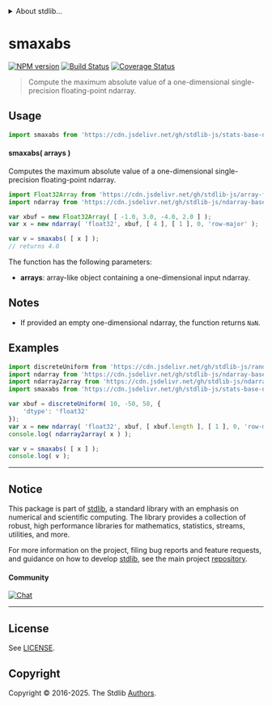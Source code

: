 <!--

@license Apache-2.0

Copyright (c) 2025 The Stdlib Authors.

Licensed under the Apache License, Version 2.0 (the "License");
you may not use this file except in compliance with the License.
You may obtain a copy of the License at

   http://www.apache.org/licenses/LICENSE-2.0

Unless required by applicable law or agreed to in writing, software
distributed under the License is distributed on an "AS IS" BASIS,
WITHOUT WARRANTIES OR CONDITIONS OF ANY KIND, either express or implied.
See the License for the specific language governing permissions and
limitations under the License.

-->


<details>
  <summary>
    About stdlib...
  </summary>
  <p>We believe in a future in which the web is a preferred environment for numerical computation. To help realize this future, we've built stdlib. stdlib is a standard library, with an emphasis on numerical and scientific computation, written in JavaScript (and C) for execution in browsers and in Node.js.</p>
  <p>The library is fully decomposable, being architected in such a way that you can swap out and mix and match APIs and functionality to cater to your exact preferences and use cases.</p>
  <p>When you use stdlib, you can be absolutely certain that you are using the most thorough, rigorous, well-written, studied, documented, tested, measured, and high-quality code out there.</p>
  <p>To join us in bringing numerical computing to the web, get started by checking us out on <a href="https://github.com/stdlib-js/stdlib">GitHub</a>, and please consider <a href="https://opencollective.com/stdlib">financially supporting stdlib</a>. We greatly appreciate your continued support!</p>
</details>

# smaxabs

[![NPM version][npm-image]][npm-url] [![Build Status][test-image]][test-url] [![Coverage Status][coverage-image]][coverage-url] <!-- [![dependencies][dependencies-image]][dependencies-url] -->

> Compute the maximum absolute value of a one-dimensional single-precision floating-point ndarray.

<section class="intro">

</section>

<!-- /.intro -->



<section class="usage">

## Usage

```javascript
import smaxabs from 'https://cdn.jsdelivr.net/gh/stdlib-js/stats-base-ndarray-smaxabs@deno/mod.js';
```

#### smaxabs( arrays )

Computes the maximum absolute value of a one-dimensional single-precision floating-point ndarray.

```javascript
import Float32Array from 'https://cdn.jsdelivr.net/gh/stdlib-js/array-float32@deno/mod.js';
import ndarray from 'https://cdn.jsdelivr.net/gh/stdlib-js/ndarray-base-ctor@deno/mod.js';

var xbuf = new Float32Array( [ -1.0, 3.0, -4.0, 2.0 ] );
var x = new ndarray( 'float32', xbuf, [ 4 ], [ 1 ], 0, 'row-major' );

var v = smaxabs( [ x ] );
// returns 4.0
```

The function has the following parameters:

-   **arrays**: array-like object containing a one-dimensional input ndarray.

</section>

<!-- /.usage -->

<section class="notes">

## Notes

-   If provided an empty one-dimensional ndarray, the function returns `NaN`.

</section>

<!-- /.notes -->

<section class="examples">

## Examples

<!-- eslint no-undef: "error" -->

```javascript
import discreteUniform from 'https://cdn.jsdelivr.net/gh/stdlib-js/random-array-discrete-uniform@deno/mod.js';
import ndarray from 'https://cdn.jsdelivr.net/gh/stdlib-js/ndarray-base-ctor@deno/mod.js';
import ndarray2array from 'https://cdn.jsdelivr.net/gh/stdlib-js/ndarray-to-array@deno/mod.js';
import smaxabs from 'https://cdn.jsdelivr.net/gh/stdlib-js/stats-base-ndarray-smaxabs@deno/mod.js';

var xbuf = discreteUniform( 10, -50, 50, {
    'dtype': 'float32'
});
var x = new ndarray( 'float32', xbuf, [ xbuf.length ], [ 1 ], 0, 'row-major' );
console.log( ndarray2array( x ) );

var v = smaxabs( [ x ] );
console.log( v );
```

</section>

<!-- /.examples -->

<!-- Section for related `stdlib` packages. Do not manually edit this section, as it is automatically populated. -->

<section class="related">

</section>

<!-- /.related -->

<!-- Section for all links. Make sure to keep an empty line after the `section` element and another before the `/section` close. -->


<section class="main-repo" >

* * *

## Notice

This package is part of [stdlib][stdlib], a standard library with an emphasis on numerical and scientific computing. The library provides a collection of robust, high performance libraries for mathematics, statistics, streams, utilities, and more.

For more information on the project, filing bug reports and feature requests, and guidance on how to develop [stdlib][stdlib], see the main project [repository][stdlib].

#### Community

[![Chat][chat-image]][chat-url]

---

## License

See [LICENSE][stdlib-license].


## Copyright

Copyright &copy; 2016-2025. The Stdlib [Authors][stdlib-authors].

</section>

<!-- /.stdlib -->

<!-- Section for all links. Make sure to keep an empty line after the `section` element and another before the `/section` close. -->

<section class="links">

[npm-image]: http://img.shields.io/npm/v/@stdlib/stats-base-ndarray-smaxabs.svg
[npm-url]: https://npmjs.org/package/@stdlib/stats-base-ndarray-smaxabs

[test-image]: https://github.com/stdlib-js/stats-base-ndarray-smaxabs/actions/workflows/test.yml/badge.svg?branch=main
[test-url]: https://github.com/stdlib-js/stats-base-ndarray-smaxabs/actions/workflows/test.yml?query=branch:main

[coverage-image]: https://img.shields.io/codecov/c/github/stdlib-js/stats-base-ndarray-smaxabs/main.svg
[coverage-url]: https://codecov.io/github/stdlib-js/stats-base-ndarray-smaxabs?branch=main

<!--

[dependencies-image]: https://img.shields.io/david/stdlib-js/stats-base-ndarray-smaxabs.svg
[dependencies-url]: https://david-dm.org/stdlib-js/stats-base-ndarray-smaxabs/main

-->

[chat-image]: https://img.shields.io/gitter/room/stdlib-js/stdlib.svg
[chat-url]: https://app.gitter.im/#/room/#stdlib-js_stdlib:gitter.im

[stdlib]: https://github.com/stdlib-js/stdlib

[stdlib-authors]: https://github.com/stdlib-js/stdlib/graphs/contributors

[umd]: https://github.com/umdjs/umd
[es-module]: https://developer.mozilla.org/en-US/docs/Web/JavaScript/Guide/Modules

[deno-url]: https://github.com/stdlib-js/stats-base-ndarray-smaxabs/tree/deno
[deno-readme]: https://github.com/stdlib-js/stats-base-ndarray-smaxabs/blob/deno/README.md
[umd-url]: https://github.com/stdlib-js/stats-base-ndarray-smaxabs/tree/umd
[umd-readme]: https://github.com/stdlib-js/stats-base-ndarray-smaxabs/blob/umd/README.md
[esm-url]: https://github.com/stdlib-js/stats-base-ndarray-smaxabs/tree/esm
[esm-readme]: https://github.com/stdlib-js/stats-base-ndarray-smaxabs/blob/esm/README.md
[branches-url]: https://github.com/stdlib-js/stats-base-ndarray-smaxabs/blob/main/branches.md

[stdlib-license]: https://raw.githubusercontent.com/stdlib-js/stats-base-ndarray-smaxabs/main/LICENSE

</section>

<!-- /.links -->
